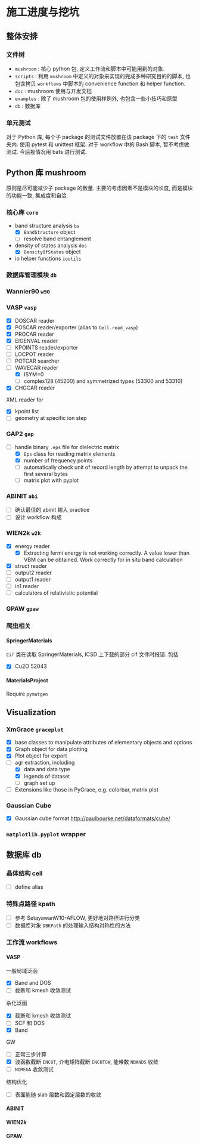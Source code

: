 # 施工进度与挖坑

## 整体安排

### 文件树

- `mushroom` : 核心 python 包, 定义工作流和脚本中可能用到的对象.
- `scripts` : 利用 `mushroom` 中定义的对象来实现的完成多种研究目的的脚本, 也包含拷贝 `workflows` 中脚本的 convenience function 和 helper function.
- `doc` : mushroom 使用与开发文档
- `examples` : 除了 mushroom 包的使用样例外, 也包含一些小技巧和原型
- `db` : 数据库

### 单元测试

对于 Python 库, 每个子 package 的测试文件放置在该 package 下的 `test` 文件夹内. 使用 pytest 和 unittest 框架.
对于 workflow 中的 Bash 脚本, 暂不考虑做测试. 今后视情况用 bats 进行测试.

## Python 库 mushroom

原则是尽可能减少子 package 的数量. 主要的考虑因素不是模块的长度, 而是模块的功能一致, 集成度和自洽.

### 核心库 `core`

- band structure analysis `bs`
  - [x] `BandStructure` object
  - [ ] resolve band entanglement
- density of states analysis `dos`
  - [x] `DensityOfStates` object
- io helper functions `ioutils`

### 数据库管理模块 `db`

### Wannier90 `w90`

### VASP `vasp`

- [x] DOSCAR reader
- [x] POSCAR reader/exporter (alias to `Cell.read_vasp`)
- [x] PROCAR reader
- [x] EIGENVAL reader
- [ ] KPOINTS reader/exporter
- [ ] LOCPOT reader
- [ ] POTCAR searcher
- [ ] WAVECAR reader
  - [x] ISYM=0
  - [ ] complex128 (45200) and symmetrized types (53300 and 53310)
- [x] CHGCAR reader

XML reader for

- [x] kpoint list
- [ ] geometry at specific ion step 

### GAP2 `gap`

- [ ] handle binary `.eps` file for dielectric matrix
  - [x] `Eps` class for reading matrix elements
  - [x] number of frequency points
  - [ ] automatically check unit of record length by attempt to unpack the first several bytes
  - [ ] matrix plot with pyplot

### ABINIT `abi`

- [ ] 确认最佳的 abinit 输入 practice
- [ ] 设计 workflow 构成

### WIEN2k `w2k`

- [x] energy reader
  - [x] Extracting fermi energy is not working correctly. A value lower than VBM can be obtained.
    Work correctly for in situ band calculation
- [x] struct reader
- [ ] output2 reader
- [ ] output1 reader
- [ ] in1 reader
- [ ] calculators of relativistic potential

### GPAW `gpaw`

### 爬虫相关

#### SpringerMaterials

`Cif` 类在读取 SpringerMaterials, ICSD 上下载的部分 cif 文件时报错. 包括

- [x] Cu2O 52043

#### MaterialsProject

Require `pymatgen`

## Visualization

### XmGrace `graceplot`

- [x] base classes to manipulate attributes of elementary objects and options
- [x] Graph object for data plotting
- [x] Plot object for export
- [ ] agr extraction, including
  - [x] data and data type
  - [x] legends of dataset
  - [ ] graph set up
- [ ] Extensions like those in PyGrace, e.g. colorbar, matrix plot

### Gaussian Cube

- [x] Gaussian cube format <http://paulbourke.net/dataformats/cube/>

### `matplotlib.pyplot` wrapper

## 数据库 db

### 晶体结构 cell

- [ ] define alias

### 特殊点路径 kpath

- [ ] 参考 SetayawanW10-AFLOW, 更好地对路径进行分类
- [ ] 数据库对象 `DBKPath` 的处理输入结构对称性的方法

### 工作流 workflows

#### VASP

一般局域泛函

- [x] Band and DOS
- [ ] 截断和 kmesh 收敛测试

杂化泛函

- [x] 截断和 kmesh 收敛测试
- [ ] SCF 和 DOS
- [x] Band

GW

- [ ] 正常三步计算
- [x] 波函数截断 `ENCUT`, 介电矩阵截断 `ENCUTGW`, 能带数 `NBANDS` 收敛
- [ ] `NOMEGA` 收敛测试

结构优化

- [ ] 表面能随 slab 层数和固定层数的收敛

#### ABINIT

#### WIEN2k

#### GPAW

